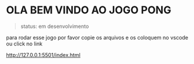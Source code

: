 <h1>OLA BEM VINDO AO JOGO PONG</h1>

>status: em desenvolvimento

para rodar esse jogo por favor copie os arquivos e os coloquem no vscode ou click no link

http://127.0.0.1:5501/index.html



